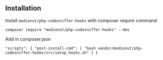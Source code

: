 ## Installation

Install `modionut/php-codesniffer-hooks` with composer require command:

    composer require "modionut/php-codesniffer-hooks" --dev

Add in composer.json

` "scripts": {
      "post-install-cmd": [
        "bash vendor/modionut/php-codesniffer-hooks/src/setup_hooks.sh"
      ]
    }
`